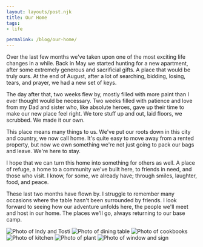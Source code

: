 ```yaml
---
layout: layouts/post.njk
title: Our Home
tags:
- life

permalink: /blog/our-home/
---
```

Over the last few months we've taken upon one of the most exciting life changes in a while. Back in May we started hunting for a new apartment, after some extremely generous and sacrificial gifts. A place that would be truly ours. At the end of August, after a lot of searching, bidding, losing, tears, and prayer, we had a new set of keys.

The day after that, two weeks flew by, mostly filled with more paint than I ever thought would be necessary. Two weeks filled with patience and love from my Dad and sister who, like absolute heroes, gave up their time to make our new place feel right. We tore stuff up and out, laid floors, we scrubbed. We made it our own.

This place means many things to us. We've put our roots down in this city and country, we now call home. It's quite easy to move away from a rented property, but now we own something we're not just going to pack our bags and leave. We're here to stay.

I hope that we can turn this home into something for others as well. A place of refuge, a home to a community we've built here, to friends in need, and those who visit. I know, for some, we already have; through smiles, laughter, food, and peace.

These last two months have flown by. I struggle to remember many occasions where the table hasn't been surrounded by friends. I look forward to seeing how our adventure unfolds here, the people we'll meet and host in our home. The places we'll go, always returning to our base camp.

![Photo of Indy and Tosti](../../img/blog/our-home/indy.jpg)
![Photo of dining table](../../img/blog/our-home/table.jpg)
![Photo of cookbooks](../../img/blog/our-home/books.jpg)
![Photo of kitchen](../../img/blog/our-home/kitchen.jpg)
![Photo of plant](../../img/blog/our-home/plant.jpg)
![Photo of window and sign](../../img/blog/our-home/sign.jpg)
